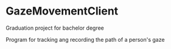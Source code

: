 # GazeMovementClient

Graduation project for bachelor degree

Program for tracking ang recording the path of a person's gaze
